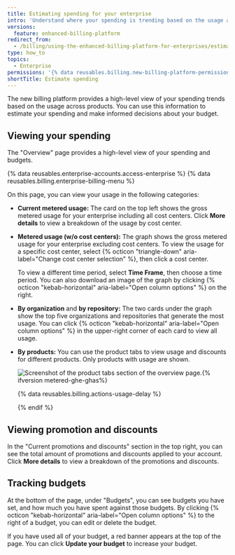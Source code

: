 ```yaml
---
title: Estimating spending for your enterprise
intro: 'Understand where your spending is trending based on the usage across products.'
versions:
  feature: enhanced-billing-platform
redirect_from:
  - /billing/using-the-enhanced-billing-platform-for-enterprises/estimating-spending-for-your-enterprise
type: how_to
topics:
  - Enterprise
permissions: '{% data reusables.billing.new-billing-platform-permissions %}'
shortTitle: Estimate spending
---
```


The new billing platform provides a high-level view of your spending trends based on the usage across products. You can use this information to estimate your spending and make informed decisions about your budget.

## Viewing your spending

The "Overview" page provides a high-level view of your spending and budgets.

{% data reusables.enterprise-accounts.access-enterprise %}
{% data reusables.billing.enterprise-billing-menu %}

On this page, you can view your usage in the following categories:

* **Current metered usage:** The card on the top left shows the gross metered usage for your enterprise including all cost centers. Click **More details** to view a breakdown of the usage by cost center.
* **Metered usage (w/o cost centers):** The graph shows the gross metered usage for your enterprise excluding cost centers. To view the usage for a specific cost center, select {% octicon "triangle-down" aria-label="Change cost center selection" %}, then click a cost center.

   To view a different time period, select **Time Frame**, then choose a time period. You can also download an image of the graph by clicking {% octicon "kebab-horizontal" aria-label="Open column options" %} on the right.

* **By organization** and **by repository:** The two cards under the graph show the top five organizations and repositories that generate the most usage. You can click {% octicon "kebab-horizontal" aria-label="Open column options" %} in the upper-right corner of each card to view all usage.
* **By products:** You can use the product tabs to view usage and discounts for different products. Only products with usage are shown.

    ![Screenshot of the product tabs section of the overview page.](/assets/images/help/billing/enhanced-billing-platform-products-tabs.png){% ifversion metered-ghe-ghas%}

   {% data reusables.billing.actions-usage-delay %}

   {% endif %}

## Viewing promotion and discounts

In the "Current promotions and discounts" section in the top right, you can see the total amount of promotions and discounts applied to your account. Click **More details** to view a breakdown of the promotions and discounts.

## Tracking budgets

At the bottom of the page, under "Budgets", you can see budgets you have set, and how much you have spent against those budgets. By clicking {% octicon "kebab-horizontal" aria-label="Open column options" %} to the right of a budget, you can edit or delete the budget.

If you have used all of your budget, a red banner appears at the top of the page. You can click **Update your budget** to increase your budget.
